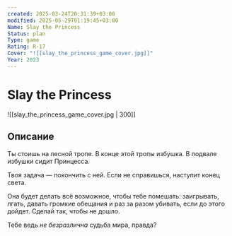 ```yaml
---
created: 2025-03-24T20:31:39+03:00
modified: 2025-05-29T01:19:45+03:00
Name: Slay the Princess
Status: plan
Type: game
Rating: R-17
Cover: "![[slay_the_princess_game_cover.jpg]]"
Year: 2023
---
```


# Slay the Princess

![[slay_the_princess_game_cover.jpg | 300]]



## Описание

Ты стоишь на лесной тропе. В конце этой тропы избушка. В подвале избушки сидит Принцесса.

Твоя задача — покончить с ней. Если не справишься, наступит конец света.

Она будет делать всё возможное, чтобы тебе помешать: заигрывать, лгать, давать громкие обещания и раз за разом убивать, если до этого дойдет. Сделай так, чтобы не дошло.

Тебе ведь *не безразлична* судьба мира, правда?
